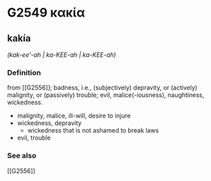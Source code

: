 # G2549 κακία

## kakía

_(kak-ee'-ah | ka-KEE-ah | ka-KEE-ah)_

### Definition

from [[G2556]]; badness, i.e., (subjectively) depravity, or (actively) malignity, or (passively) trouble; evil, malice(-iousness), naughtiness, wickedness.

- malignity, malice, ill-will, desire to injure
- wickedness, depravity
  - wickedness that is not ashamed to break laws
- evil, trouble

### See also

[[G2556]]

